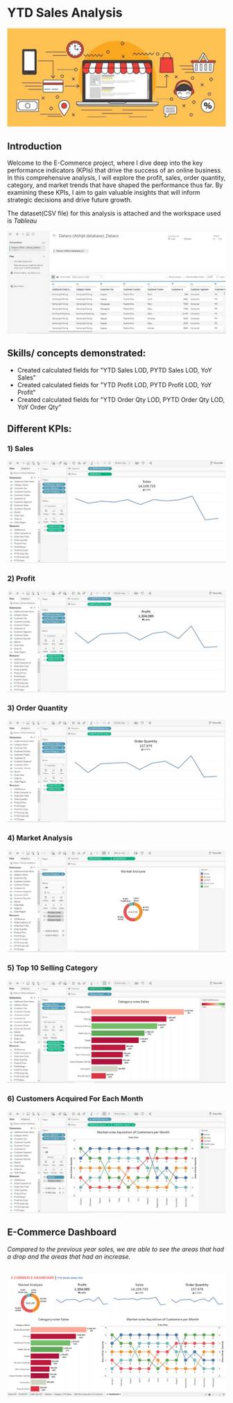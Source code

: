 # YTD Sales Analysis

![](Images/intro.JPG)

## Introduction
Welcome to the E-Commerce project, where I dive deep into the key performance indicators (KPIs) that drive the success of an online business. In this comprehensive analysis, I will explore the profit, sales, order quantity, category, and market trends that have shaped the performance thus far. By examining these KPIs, I aim to gain valuable insights that will inform strategic decisions and drive future growth.

The dataset(CSV file) for this analysis is attached and the workspace used is _Tableau_

![](Images/datasource.JPG)

## Skills/ concepts demonstrated:
- Created calculated fields for "YTD Sales LOD, PYTD Sales LOD, YoY Sales"
- Created calculated fields for "YTD Profit LOD, PYTD Profit LOD, YoY Profit"
- Created calculated fields for "YTD Order Qty LOD, PYTD Order Qty LOD, YoY Order Qty"

## Different KPIs:
### 1) Sales  
![](Images/sales.JPG)

### 2) Profit
![](Images/profit.JPG)

### 3) Order Quantity
![](Images/orderqty.JPG)

### 4) Market Analysis
![](Images/market.JPG)

### 5) Top 10 Selling Category
![](Images/category.JPG)

### 6) Customers Acquired For Each Month
![](Images/customers.JPG)

## E-Commerce Dashboard
_Compared to the previous year sales, we are able to see the areas that had a drop and the areas that had an increase._

<br> ![](Images/dashboard.png)
